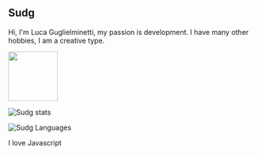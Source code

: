 ## Sudg

Hi, I'm Luca Guglielminetti, my passion is development. I have many other hobbies, I am a creative type.

<img height="100px" src="https://discord.c99.nl/widget/theme-4/542597756082978836.png">

![Sudg stats](https://github-readme-stats.vercel.app/api?username=SudgYT&theme=tokyonight) 

![Sudg Languages](https://github-readme-stats.vercel.app/api/top-langs/?username=SudgYT&theme=dracula&hide=batchfile,csss)

I love Javascript
